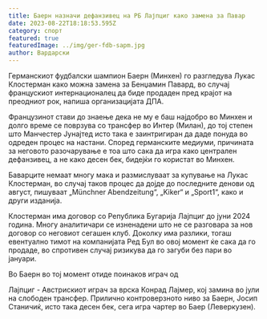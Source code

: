 ```yaml
---
title: Баерн назначи дефанзивец на РБ Лајпциг како замена за Павар
date: 2023-08-22T18:18:53.595Z
category: спорт
featured: true
featuredImage: ../img/ger-fdb-sapm.jpg
author: Вардарски
---
```

Германскиот фудбалски шампион Баерн (Минхен) го разгледува Лукас Клостерман како можна замена за Бенџамин Павард, во случај францускиот интернационалец да биде продаден пред крајот на преодниот рок, напиша организацијата ДПА.

Французинот стави до знаење дека не му е баш најдобро во Минхен и долго време се поврзува со трансфер во Интер (Милан), до тој степен што Манчестер Јунајтед исто така е заинтригиран да даде понуда во одреден процес на настани. Според германските медиуми, причината за неговото разочарување е тоа што сака да игра како централен дефанзивец, а не како десен бек, бидејќи го користат во Минхен.

Баварците немаат многу мака и размислуваат за купување на Лукас Клостерман, во случај таков процес да дојде до последните денови од август, пишуваат „Münchner Abendzeitung“, „Kiker“ и „Sport1“, како и други изданија.

Клостерман има договор со Република Бугарија Лајпциг до јуни 2024 година. Многу аналитичари се изненадени што не се разговара за нов договор со неговиот сегашен клуб. Доколку има разлики, тогаш евентуално тимот на компанијата Ред Бул во овој момент ќе сака да го продаде, во спротивен случај ризикува да го загуби без пари во јануари.

Во Баерн во тој момент отиде поинаков играч од

Лајпциг - Австрискиот играч за врска Конрад Лајмер, кој замина во јули на слободен трансфер. Прилично контроверзното ниво за Баерн, Јосип Станичиќ, исто така десен бек, сега игра чартер во Баер (Леверкузен).